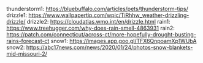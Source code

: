 thunderstorm1: https://bluebuffalo.com/articles/pets/thunderstorm-tips/
drizzle1: https://www.wallpapertip.com/wpic/TiRhhw_weather-drizzling-drizzle/
drizzle2: https://cloudatlas.wmo.int/en/drizzle.html
rain1: https://www.treehugger.com/why-does-rain-smell-4863931
rain2: https://patch.com/connecticut/across-ct/more-hopefully-drought-busting-rains-forecast-ct
snow1: https://images.app.goo.gl/TFX6QnpoamXp1WUbA
snow2: https://abc17news.com/news/2020/01/24/photos-snow-blankets-mid-missouri-2/
